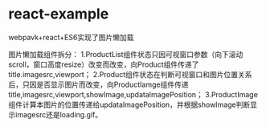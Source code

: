 # react-example

webpavk+react+ES6实现了图片懒加载

图片懒加载组件拆分：
1.ProductList组件状态只因可视窗口参数（向下滚动scroll，窗口高度resize）改变而改变，向Product组件传递了title.imagesrc,viewport；
2.Product组件状态在判断可视窗口和图片位置关系后，只因是否显示图片而改变，向ProductIamge组件传递title,imagesrc,viewport,showImage,updataImagePosition；
3.ProductImage组件计算本图片的位置传递给updataImagePosition，并根据showImage判断显示imagesrc还是loading.gif。
